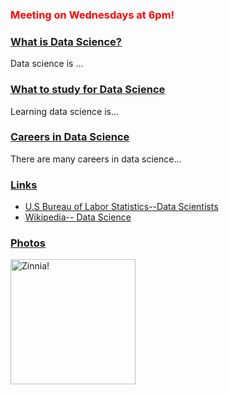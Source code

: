
<h3 style="color:red;">Meeting on Wednesdays at 6pm!</h3>

   <div id="accordion">
         <h3><a href="#"> What is Data Science? </a></h3>
         <div>Data science is ... </div>
         <h3><a href="#">What to study for Data Science</a></h3>
         <div>Learning data science is... </div>
         <h3><a href="#">Careers in Data Science</a></h3>
         <div>There are many careers in data science... </div>
         <h3> <a href="#">Links</a> </h3>
         <div>
            <ul>
               <li><a href="https://www.bls.gov/oes/current/oes152098.htm">U.S Bureau of Labor Statistics--Data Scientists</a>
               <li><a href="https://en.wikipedia.org/wiki/Data_science">Wikipedia-- Data Science</a>
            </ul>
         </div>
         <h3><a href="#">Photos</a></h3>
         <div> <img src="https://user-images.githubusercontent.com/80187814/110727196-a1575280-81cf-11eb-9f06-ef178ad7327e.png" alt="Zinnia!" height="200" width="200"></div>
   </div> 
   

  
  
  
<script src="https://code.jquery.com/jquery-3.6.0.js" integrity="sha256-H+K7U5CnXl1h5ywQfKtSj8PCmoN9aaq30gDh27Xc0jk=" crossorigin="anonymous"></script>

<script src="https://code.jquery.com/ui/1.12.1/jquery-ui.js" integrity="sha256-T0Vest3yCU7pafRw9r+settMBX6JkKN06dqBnpQ8d30=" crossorigin="anonymous></script>

<script>
 $(document).ready( () => {
   $("#accordion").accordion( {
     event: "click",
     heightStyle:"content",
     collapsible: true
 
 } );
 
 });
 
 </script>
   
 

